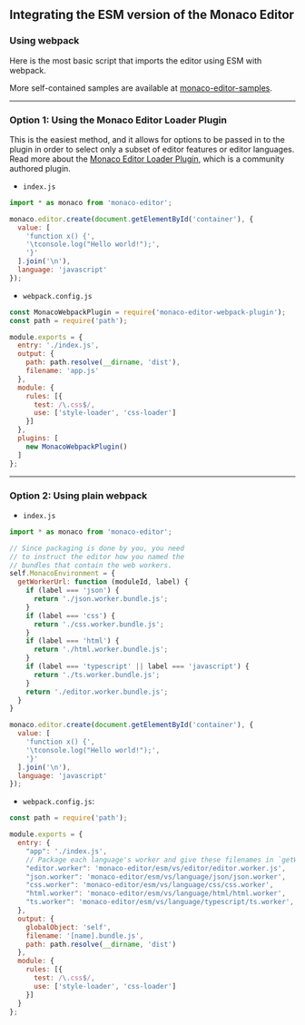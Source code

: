 ## Integrating the ESM version of the Monaco Editor

### Using webpack

Here is the most basic script that imports the editor using ESM with webpack.

More self-contained samples are available at [monaco-editor-samples](https://github.com/Microsoft/monaco-editor-samples).

---

### Option 1: Using the Monaco Editor Loader Plugin

This is the easiest method, and it allows for options to be passed in to the plugin in order to select only a subset of editor features or editor languages. Read more about the [Monaco Editor Loader Plugin](https://github.com/Microsoft/monaco-editor-webpack-plugin), which is a community authored plugin.

* `index.js`
```js
import * as monaco from 'monaco-editor';

monaco.editor.create(document.getElementById('container'), {
  value: [
    'function x() {',
    '\tconsole.log("Hello world!");',
    '}'
  ].join('\n'),
  language: 'javascript'
});
```

* `webpack.config.js`
```js
const MonacoWebpackPlugin = require('monaco-editor-webpack-plugin');
const path = require('path');

module.exports = {
  entry: './index.js',
  output: {
    path: path.resolve(__dirname, 'dist'),
    filename: 'app.js'
  },
  module: {
    rules: [{
      test: /\.css$/,
      use: ['style-loader', 'css-loader']
    }]
  },
  plugins: [
    new MonacoWebpackPlugin()
  ]
};
```

---

### Option 2: Using plain webpack

* `index.js`
```js
import * as monaco from 'monaco-editor';

// Since packaging is done by you, you need
// to instruct the editor how you named the
// bundles that contain the web workers.
self.MonacoEnvironment = {
  getWorkerUrl: function (moduleId, label) {
    if (label === 'json') {
      return './json.worker.bundle.js';
    }
    if (label === 'css') {
      return './css.worker.bundle.js';
    }
    if (label === 'html') {
      return './html.worker.bundle.js';
    }
    if (label === 'typescript' || label === 'javascript') {
      return './ts.worker.bundle.js';
    }
    return './editor.worker.bundle.js';
  }
}

monaco.editor.create(document.getElementById('container'), {
  value: [
    'function x() {',
    '\tconsole.log("Hello world!");',
    '}'
  ].join('\n'),
  language: 'javascript'
});
```

* `webpack.config.js`:
```js
const path = require('path');

module.exports = {
  entry: {
    "app": './index.js',
    // Package each language's worker and give these filenames in `getWorkerUrl`
    "editor.worker": 'monaco-editor/esm/vs/editor/editor.worker.js',
    "json.worker": 'monaco-editor/esm/vs/language/json/json.worker',
    "css.worker": 'monaco-editor/esm/vs/language/css/css.worker',
    "html.worker": 'monaco-editor/esm/vs/language/html/html.worker',
    "ts.worker": 'monaco-editor/esm/vs/language/typescript/ts.worker',
  },
  output: {
    globalObject: 'self',
    filename: '[name].bundle.js',
    path: path.resolve(__dirname, 'dist')
  },
  module: {
    rules: [{
      test: /\.css$/,
      use: ['style-loader', 'css-loader']
    }]
  }
};
```
